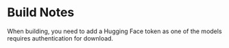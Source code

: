# Build Notes
When building, you need to add a Hugging Face token as one of the models requires authentication for download.